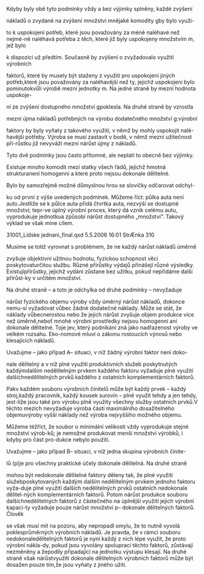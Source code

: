
Kdyby byly obě tyto podmínky vždy a bez výjimky splněny, každé zvýšení

nákladů o zvydané na zvýšení množství mnějaké komodity gby bylo využi-

to k uspokojení potřeb, které jsou považovány za méně naléhavé než nejmé-ně naléhavá potřeba z těch, které již byly uspokojeny množstvím m, jež bylo

k dispozici už předtím. Současně by zvýšení o zvyžadovalo využití výrobních

faktorů, které by musely být staženy z využití pro uspokojení jiných potřeb,které jsou považovány za naléhavější než ty, jejichž uspokojení bylo pominutokvůli výrobě mezní jednotky m. Na jedné straně by mezní hodnota uspokoje-

ní ze zvýšení dostupného množství gpoklesla. Na druhé straně by vzrostla

mezní újma nákladů potřebných na výrobu dodatečného množství g:výrobní

faktory by byly vyňaty z takového využití, v němž by mohly uspokojit nalé-havější potřeby. Výroba se musí zastavit v bodě, v němž mezní užitečnost pří-růstku již nevyváží mezní nárůst újmy z nákladů.

Tyto dvě podmínky jsou často přítomné, ale neplatí to obecně bez výjimky.

Existuje mnoho komodit mezi statky všech řádů, jejichž hmotná strukturanení homogenní a které proto nejsou dokonale dělitelné.

Bylo by samozřejmě možné důmyslnou hrou se slovíčky odčarovat odchyl-

ku od první z výše uvedených podmínek. Můžeme říct: půlka auta není auto.Jestliže se k půlce auta přidá čtvrtka auta, nezvýší se dostupné množství; tepr-ve úplný výrobní proces, který dá vznik celému autu, vyprodukuje jednotkua způsobí nárůst dostupného „množství“. Takový výklad se však mine cílem.

31001_Lidske jednani_final.qxd 5.5.2006 16:01 StrÆnka 310

Musíme se totiž vyrovnat s problémem, že ne každý nárůst nákladů úměrně

zvyšuje objektivní užitnou hodnotu, fyzickou schopnost věci poskytovaturčitou službu. Různé přírůstky výdajů přinášejí různé výsledky. Existujípřírůstky, jejichž vydání zůstane bez užitku, pokud nepřidáme další přírůst-ky v určitém množství.

Na druhé straně – a toto je odchylka od druhé podmínky – nevyžaduje

nárůst fyzického objemu výroby vždy úměrný nárůst nákladů, dokonce nemu-sí vyžadovat vůbec žádné dodatečné náklady. Může se stát, že náklady vůbecnerostou nebo že jejich nárůst zvyšuje objem produkce více než úměrně,neboť mnohé výrobní prostředky nejsou homogenní ani dokonale dělitelné. Toje jev, který podnikání zná jako nadřazenost výroby ve velkém rozsahu. Eko-nomové mluví o zákonu rostoucích výnosů nebo klesajících nákladů.

Uvažujme – jako případ A– situaci, v níž žádný výrobní faktor není doko-

nale dělitelný a v níž plné využití produktivních služeb poskytnutých každýmdalším nedělitelným prvkem každého faktoru vyžaduje plné využití dalšíchnedělitelných prvků každého z ostatních komplementárních faktorů.

Pakv každém souboru výrobních činitelů může být každý prvek – každý stroj,každý pracovník, každý kousek surovin – plně využit tehdy a jen tehdy, jest-liže jsou také pro výrobu plně využity všechny služby ostatních prvků.V těchto mezích nevyžaduje výroba části maximálního dosažitelného objemuvýroby vyšší náklady než výroba nejvyššího možného objemu.

Můžeme téžříct, že soubor o minimální velikosti vždy vyprodukuje stejné množství výrob-ků; je nemožné produkovat menší množství výrobků, i kdyby pro část pro-dukce nebylo použití.

Uvažujme – jako případ B– situaci, v níž jedna skupina výrobních činite-

lů (p)je pro všechny praktické účely dokonale dělitelná. Na druhé straně

mohou být nedokonale dělitelné faktory děleny tak, že plné využití služebposkytovaných každým dalším nedělitelným prvkem jednoho faktoru vyža-duje plné využití dalších nedělitelných prvků ostatních nedokonale dělitel-ných komplementárních faktorů. Potom nárůst produkce souboru dalšíchnedělitelných faktorů z částečného na úplnější využití jejich výrobní kapaci-ty vyžaduje pouze nárůst množství p– dokonale dělitelných faktorů. Člověk

se však musí mít na pozoru, aby nepropadl omylu, že to nutně vyvolá poklesprůměrných výrobních nákladů. Je pravda, že v rámci souboru nedokonaledělitelných faktorů je nyní každý z nich lépe využit, že proto výrobní nákla-dy, pokud jsou vyvolány spoluprací těchto faktorů, zůstávají nezměněny a žepodíly připadající na jednotku výstupu klesají. Na druhé straně však nárůstvyužití dokonale dělitelných výrobních faktorů může být dosažen pouze tím,že jsou vyňaty z jiného užití.
